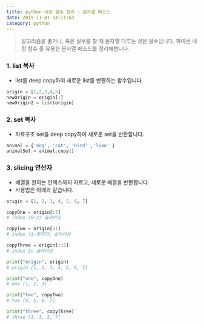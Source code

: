 ```yaml
---
title: python 내장 함수 정리 - 문자열 메소드
date: 2019-11-01 14:11:63
category: python
---
```


> 알고리즘을 풀거나, 혹은 실무를 할 때 문자열 다루는 것은 필수입니다.
> 파이썬 내장 함수 중 유용한 문자열 메소드를 정리해봅니다.

### 1. list 복사

- list를 deep copy하여 새로운 list를 반환하는 함수입니다.

```python
origin = [1,2,3,4,5]
newOrigin = origin[:]
newOrigin2 = list(origin)
```

### 2. set 복사

- 자료구조 set을 deep copy하여 새로운 set을 반환합니다.

```python
animal = {'dog', 'cat', 'bird' ,'lion' }
animalSet = animal.copy()
```

### 3. slicing 연산자

- 배열을 원하는 인덱스까지 자르고, 새로운 배열을 반환합니다.
- 사용법은 아래와 같습니다.

```python
origin = [1, 2, 3, 4, 5, 6, 7]

copyOne = origin[:3]
# index (0~2) 슬라이싱

copyTwo = origin[3:]
# index (3~끝까지) 슬라이싱

copyThree = origin[::2]
# index 2n 슬라이싱

print("origin", origin)
# origin [1, 2, 3, 4, 5, 6, 7]

print("one", copyOne)
# one [1, 2, 3]

print("two", copyTwo)
# two [4, 5, 6, 7]

print("three", copyThree)
# three [1, 3, 5, 7]

```
